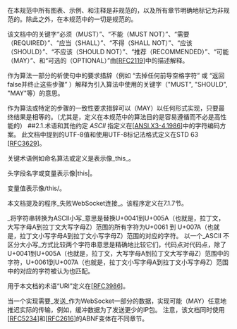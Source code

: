 在本规范中所有图表、示例、和注释是非规范的，以及所有章节明确地标记为非规范的。除此之外，在本规范中的一切是规范的。

该文档中的关键字“必须（MUST）”、“不能（MUST NOT）”、“需要（REQUIRED）”、“应当（SHALL）”、“不得（SHALL NOT）”、“应该（SHOULD）”、“不应该（SHOULD NOT）”、“推荐（RECOMMENDED）”、“可能（MAY）”、和“可选的（OPTIONAL）”由[[RFC2119](http://tools.ietf.org/html/rfc2119)]中的描述解释。

作为算法一部分的祈使句中的要求措辞（例如 “去掉任何前导空格字符” 或 “返回false并终止这些步骤” ）解释为引入算法中使用的关键字（"MUST", "SHOULD", "MAY"等）的意思。

作为算法或特定的步骤的一致性要求措辞可以（MAY）以任何形式实现，只要最终结果是相等的。（尤其是，定义在本规范中的算法目的是容易遵循而不必是高性能的）
##2.1.术语和其他约定
_ASCII_ 指定义在[[ANSI.X3-4.1986](http://tools.ietf.org/html/rfc6455#ref-ANSI.X3-4.1986)]中的字符编码方案。
此文档中提到的UTF-8值和使用UTF-8标记法格式定义在STD 63 [[RFC3629](http://tools.ietf.org/html/rfc3629)]。

关键术语例如命名算法或定义是表示像_this_。

头字段名字或变量表示像|this|。

变量值表示像/this/。

本文档提及的程序_失败WebSocket连接_。该程序定义在7.1.7节。

_将字符串转换为ASCII小写_意思是替换U+0041到U+005A（也就是，拉丁文，大写字母A到拉丁文大写字母Z）范围的所有字符为U+0061 到 U+007A（也就是，拉丁文小写字母A到拉丁文小写字母Z）范围的对应的字符。
以一个_ASCII 不区分大小写_方式比较两个字符串意思是精确地比较它们，代码点对代码点，除了U+0041到U+005A（也就是，拉丁文，大写字母A到拉丁文大写字母Z）范围中的字符，U+0061到U+007A（也就是，拉丁文小写字母A到拉丁文小写字母Z）范围中的对应的字符被认为也匹配。

用于本文档的术语“URI”定义在[[RFC3986](http://tools.ietf.org/html/rfc3986)]。

当一个实现需要_发送_作为WebSocket一部分的数据，实现可能（MAY）任意地推迟实际的传输，例如，缓冲数据为了发送更少的IP包。
注意，该文档同时使用[[RFC5234](http://tools.ietf.org/html/rfc5234)]和[[RFC2616](http://tools.ietf.org/html/rfc2616)]的ABNF变体在不同章节。
